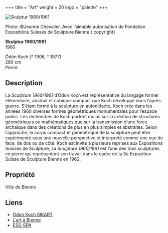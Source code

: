 +++
title = "Art"
weight = 20
logo = "palette"
+++

![Skulptur 1960/1961](/images/skulptur.jpg)

Photo: ©Jeanne Chevalier. Avec l’aimable autorisation de Fondation Expositions Suisses de Sculpture Bienne
{.copyright}

**Skulptur 1960/1961**  
1960

Ödön Koch (* 1906, † 1977)  
280 cm  
Pierre

## Description

La *Sculpture 1960/1961* d’Ödon Koch est représentative du langage formel élémentaire, abstrait et cubique-compact que Koch développe dans l’après-guerre. S’étant formé à la sculpture en autodidacte, Koch crée dans les années 1960 diverses formes géométriques monumentales pour l’espace public. Les recherches de Koch portent moins sur la création de structures géométriques ou mathématiques que sur la transmission d’une force archaïque dans des créations de plus en plus simples et abstraites. Selon l’approche, le corps compact et géométrique de la sculpture peut être expérimenté sous une nouvelle perspective et interprété comme une vue de face, de dos ou de côté. Koch est invité à plusieurs reprises aux Expositions Suisses de Sculpture; sa *Sculpture 1960/1961* est l’une des trois sculptures en pierre qui représentent son travail dans le cadre de la 3e Exposition Suisse de Sculpture Bienne en 1962.
## Propriété

Ville de Bienne

## Liens

- [Ödon Koch SIKART](https://recherche.sik-isea.ch/fr/sik:person-4023404/in/sikart/actor/list)
- [L’art à Bienne](https://art-a-bienne.ch/fr/)
- [ESS-SPA](https://ess-spa.ch/fr/news/framing-sculptures)
